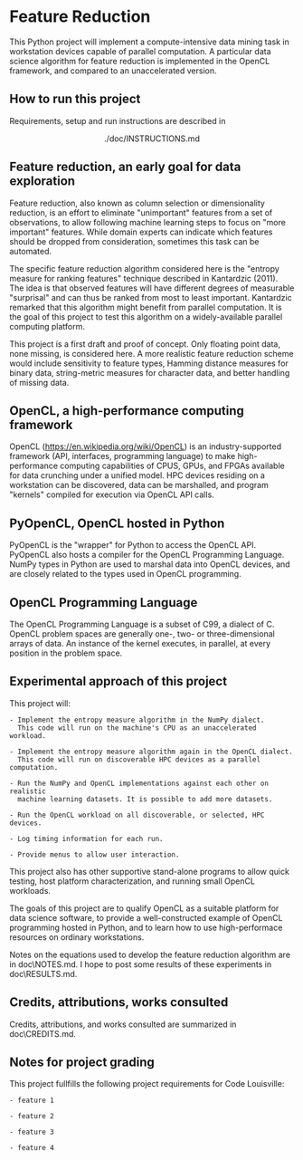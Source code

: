 
# Feature Reduction

This Python project will implement a compute-intensive data mining task in 
workstation devices capable of parallel computation. A particular data science 
algorithm for feature reduction is implemented in the OpenCL framework, and 
compared to an unaccelerated version.

## How to run this project

Requirements, setup and run instructions are described in 
<p style="text-align: center;"> ./doc/INSTRUCTIONS.md </p> 

## Feature reduction, an early goal for data exploration

Feature reduction, also known as column selection or dimensionality reduction,
is an effort to eliminate "unimportant" features from a set of observations, to 
allow following machine learning steps to focus on "more important" features. 
While domain experts can indicate which features should be dropped from 
consideration, sometimes this task can be automated.

The specific feature reduction algorithm considered here is the "entropy measure 
for ranking features" technique described in Kantardzic (2011). The idea is that 
observed features will have different degrees of measurable "surprisal" and can 
thus be ranked from most to least important. Kantardzic remarked that this 
algorithm might benefit from parallel computation. It is the goal of this project 
to test this algorithm on a widely-available parallel computing platform.

This project is a first draft and proof of concept. Only floating point data, 
none missing, is considered here. A more realistic feature reduction scheme would 
include sensitivity to feature types, Hamming distance measures for binary data, 
string-metric measures for character data, and better handling of missing data.

## OpenCL, a high-performance computing framework

OpenCL (https://en.wikipedia.org/wiki/OpenCL) is an industry-supported 
framework (API, interfaces, programming language) to make high-performance 
computing capabilities of CPUS, GPUs, and FPGAs available for data crunching 
under a unified model. HPC devices residing on a workstation can be discovered, 
data can be marshalled, and program "kernels" compiled for execution via OpenCL 
API calls.

## PyOpenCL, OpenCL hosted in Python

PyOpenCL is the "wrapper" for Python to access the OpenCL API. PyOpenCL also 
hosts a compiler for the OpenCL Programming Language. NumPy types in Python 
are used to marshal data into OpenCL devices, and are closely related to the 
types used in OpenCL programming.

## OpenCL Programming Language

The OpenCL Programming Language is a subset of C99, a dialect of C. OpenCL 
problem spaces are generally one-, two- or three-dimensional arrays of data. An 
instance of the kernel executes, in parallel, at every position in the problem 
space.

## Experimental approach of this project

This project will:

    - Implement the entropy measure algorithm in the NumPy dialect.
      This code will run on the machine's CPU as an unaccelerated workload.

    - Implement the entropy measure algorithm again in the OpenCL dialect.
      This code will run on discoverable HPC devices as a parallel computation. 

    - Run the NumPy and OpenCL implementations against each other on realistic 
      machine learning datasets. It is possible to add more datasets.

    - Run the OpenCL workload on all discoverable, or selected, HPC devices.

    - Log timing information for each run.

    - Provide menus to allow user interaction.

This project also has other supportive stand-alone programs to allow quick
testing, host platform characterization, and running small OpenCL workloads. 

The goals of this project are to qualify OpenCL as a suitable platform for data 
science software, to provide a well-constructed example of OpenCL programming 
hosted in Python, and to learn how to use high-performace resources on ordinary 
workstations.

Notes on the equations used to develop the feature reduction algorithm are in
doc\NOTES.md. I hope to post some results of these experiments in doc\RESULTS.md.

## Credits, attributions, works consulted

Credits, attributions, and works consulted are summarized in doc\CREDITS.md.

## Notes for project grading

This project fullfills the following project requirements for Code Louisville:

    - feature 1

    - feature 2

    - feature 3

    - feature 4
